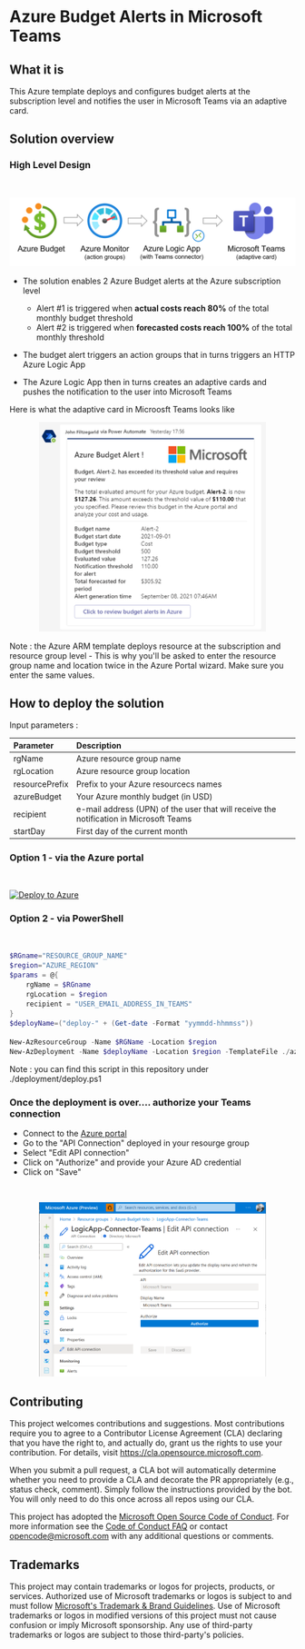 # Azure Budget Alerts in Microsoft Teams

## What it is

This Azure template deploys and configures budget alerts at the subscription level and notifies the user in Microsoft Teams via an adaptive card.

## Solution overview

### High Level Design
<br>

![Solution high Level design](./media/high-level-design.png)

- The solution enables 2 Azure Budget alerts at the Azure subscription level
  - Alert #1 is triggered when **actual costs reach 80%** of the total monthly budget threshold
  - Alert #2 is triggered when **forecasted costs reach 100%** of the total monthly threshold

- The budget alert triggers an action groups that in turns triggers an HTTP Azure Logic App

- The Azure Logic App then in turns creates an adaptive cards and pushes the notification to the user into Microsoft Teams

Here is what the adaptive card in Microosft Teams looks like

<p align="center">
    <img src="./media/adaptive-card.png" alt="Azure Budget Alert - Adaptive Card in Teams" width="400"/>
</p>

Note : the Azure ARM template deploys resource at the subscription and resource group level - This is why you'll be asked to enter the resource group name and location twice in the Azure Portal wizard. Make sure you enter the same values.

## How to deploy the solution

Input parameters :

| Parameter | Description |
| :------------- | :---------- | 
| rgName |  Azure resource group name  | 
| rgLocation | Azure resource group location |
| resourcePrefix | Prefix to your Azure resourcecs names |
| azureBudget | Your Azure monthly budget (in USD) |
| recipient | e-mail address (UPN) of the user that will receive the notification in Microsoft Teams |
| startDay | First day of the current month |

### Option 1 - via the Azure portal
<br>

[![Deploy to Azure](https://aka.ms/deploytoazurebutton)](https://portal.azure.com/#create/Microsoft.Template/uri/https%3A%2F%2Fraw.githubusercontent.com%2Ftimoleo23%2FAzureBudgetAlert-in-Teams%2Fmain%2Fdeployment%2Fazuredeploy.json)


### Option 2 - via PowerShell
<br>

```powershell
$RGname="RESOURCE_GROUP_NAME"
$region="AZURE_REGION"
$params = @{
    rgName = $RGname
    rgLocation = $region
    recipient = "USER_EMAIL_ADDRESS_IN_TEAMS"
}
$deployName=("deploy-" + (Get-date -Format "yymmdd-hhmmss"))

New-AzResourceGroup -Name $RGName -Location $region
New-AzDeployment -Name $deployName -Location $region -TemplateFile ./azuredeploy.json -TemplateParameterObject $params
```

Note : you can find this script in this repository under ./deployment/deploy.ps1

### Once the deployment is over.... authorize your Teams connection
- Connect to the [Azure portal](https://portal.azure.com)
- Go to the "API Connection" deployed in your resourge group
- Select "Edit API connection"
- Click on "Authorize" and provide your Azure AD credential
- Click on "Save"

<br>
<p align="center">
    <img src="./media/authorize_teams_connection.png" alt="Authorize Teams Connection" width="400"/>
</p>

## Contributing

This project welcomes contributions and suggestions.  Most contributions require you to agree to a
Contributor License Agreement (CLA) declaring that you have the right to, and actually do, grant us
the rights to use your contribution. For details, visit https://cla.opensource.microsoft.com.

When you submit a pull request, a CLA bot will automatically determine whether you need to provide
a CLA and decorate the PR appropriately (e.g., status check, comment). Simply follow the instructions
provided by the bot. You will only need to do this once across all repos using our CLA.

This project has adopted the [Microsoft Open Source Code of Conduct](https://opensource.microsoft.com/codeofconduct/).
For more information see the [Code of Conduct FAQ](https://opensource.microsoft.com/codeofconduct/faq/) or
contact [opencode@microsoft.com](mailto:opencode@microsoft.com) with any additional questions or comments.


## Trademarks

This project may contain trademarks or logos for projects, products, or services. Authorized use of Microsoft
trademarks or logos is subject to and must follow
[Microsoft's Trademark & Brand Guidelines](https://www.microsoft.com/en-us/legal/intellectualproperty/trademarks/usage/general).
Use of Microsoft trademarks or logos in modified versions of this project must not cause confusion or imply Microsoft sponsorship.
Any use of third-party trademarks or logos are subject to those third-party's policies.